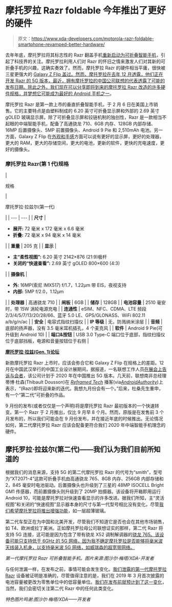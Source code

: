 # 摩托罗拉 Razr foldable 今年推出了更好的硬件

> 原文：<https://www.xda-developers.com/motorola-razr-foldable-smartphone-revamped-better-hardware/>

去年年底，摩托罗拉将其标志性的 Razr 翻盖手机[重新启动为可折叠智能手机](https://www.xda-developers.com/motorola-razr-foldable-phone-first-look/)，引起了科技界的关注。摩托罗拉利用人们对 Razr 的怀旧之情来激发人们对其新的可折叠手机的兴趣，这确实奏效了。然而，摩托罗拉 Razr 的硬件相当平庸，很快被三星更强大的 [Galaxy Z Flip 盖过。然而，摩托罗拉在去年 12 月透露，他们正在开发 Razr 的 5G 版本，最近，拥有摩托罗拉的中国公司联想的代表透露了可能的发布日期。除此之外，我们现在可以分享即将到来的摩托罗拉 Razr 改造的许多硬件规格，并梦想它可能成为](https://www.xda-developers.com/samsung-galaxy-z-flip-launch-specs-features-pricing-availability/)[最好的 Android 手机之一](https://www.xda-developers.com/best-android-phones/)。

摩托罗拉 Razr 是第一款上市的垂直折叠智能手机，于 2 月 6 日在美国上市销售。它的主要特点是由塑料制成的 6.20 英寸可折叠显示屏和外部的 2.69 英寸 gOLED 玻璃显示屏。除了可折叠显示屏和铰链机制的独创性，Razr 是一款相当不起眼的中端智能手机，配备了高通骁龙 710、6GB 内存、128GB 内部存储、16MP 后置摄像头、5MP 前置摄像头、Android 9 Pie 和 2,510mAh 电池。另一方面，Galaxy Z Flip 在[外观和手感](https://www.xda-developers.com/samsungs-ultra-thin-glass-scratches-easily-galaxy-z-flip-durability-test/)方面可以说有更好的显示屏，更好的处理器，更大的 RAM，更大的存储空间，更大的电池，更新的软件，更快的充电速度，更好的摄像头。

### 摩托罗拉 Razr(第 1 代)规格

| 

规格

 | 

摩托罗拉·拉兹尔(第一代)

 |
| --- | --- |
| **尺寸** | 

*   **展开:** 72 毫米 x 172 毫米 x 6.6 毫米
*   **折叠:** 72 毫米 x 94 毫米 x 14 毫米

 |
| **重量** | 205 克 |
| **显示** | 

*   **主“柔性视图”:** 6.20 英寸 2142×876 (21:9)极杆
*   **关闭的“快速查看”:** 2.69 英寸 gOLED 800×600 (4:3)

 |
| **摄像机** | 

*   **外:** 16MP(索尼 IMX517) f/1.7，1.22μm 带 EIS，夜视支持
*   **内部:** 5MP f/2.0，1.12μm

 |
| **处理器** | 高通骁龙 710 |
| **闸板** | 6GB |
| **储存** | 128GB |
| **电池容量** | 2510 毫安时，带 15W 涡轮电源充电 |
| **连通性** | eSIM、NFC、CDMA、LTE 频段 2/3/4/5/7/13/20/28/66、蓝牙 5.0 LE、GPS/GLONASS、WiFi 802.11 a/b/g/n/ac |
| **安全** | 电容式指纹扫描仪 |
| **IP 等级** | 无，防溅纳米涂层 |
| **音频** | 底部的扬声器，没有 3.5 毫米耳机插孔，4 个麦克风 |
| **软件** | Android 9 Pie(可升级到 Android 10) |
| **端口&按钮** | USB 3.0 Type-C 端口位于底部，指纹扫描仪位于底部挡板，电源和音量按钮位于右侧 |

**[摩托罗拉·拉兹(Gen. 1)论坛](https://forum.xda-developers.com/razr-2019)**

新款摩托罗拉 Razr 上市时，应该会弥合它和 Galaxy Z Flip 在规格上的差距。12 月在中国武汉举行的中国工业设计展期间，据报道，一名联想工作人员[在展会上告诉与会者](https://twitter.com/medburnbook/status/1263677983199461376)，该公司计划于 2020 年在中国推出 5G 版本。几天前，联想南非总经理蒂博·杜森(Thibault Dousson)在 [*Reframed Tech*](https://anchor.fm/reframedtech/episodes/Lenovo--Motorola-and-the-future-of-tech-ee9nhn/a-a1ptli) 播客(via[*AndroidAuthority*](https://www.androidauthority.com/motorola-razr-2-1121101/))上表示，“(Razr)即将迎来新的迭代。我想九月份会有一个。”后来，杜桑先生重申，有一个“第二代”可折叠的作品。

9 月份的发布(或者仅仅是一个声明)将是摩托罗拉 Razr 最初版本的一个快速转变。第一个 Razr 于 2 月推出，仅比 9 月早 8 个月。然而，原版是在发售前 3 个月发布的，所以我们可能会在 9 月份发布，并在接近年底的时候推出。无论情况如何，第二代摩托罗拉 Razr 应该会配备更符合我们 2020 年中端智能手机理念的硬件。

## 摩托罗拉·拉兹尔(第二代)——我们认为我们目前所知道的

根据我们的消息来源，支持 5G 的第二代摩托罗拉 Razr 的代号为“smith”，型号为“XT2071-4”这款可折叠手机由高通骁龙 765、8GB 内存、256GB 内部存储和 2，845 毫安时电池驱动。后置摄像头也升级到了三星的 48MP ISOCELL Bright GM1 传感器，而前置摄像头则升级到了 20MP 拍摄器。该设备将开箱即用运行 Android 10，可能是摩托罗拉对快速查看显示的许多改进。据我们所知，主“灵活视图”和关闭的“快速视图”显示器本身的尺寸与第一代型号相比没有变化，尽管[我们希望摩托罗拉将推出增强功能](https://www.xda-developers.com/motorola-bumps-normal-razr-folding-display/)，如一层超薄玻璃。

第二代车型正在为中国和北美开发，尽管我们不知道它是否也会在其他市场销售，如 T4、欧洲或拉丁美洲。正如摩托罗拉母公司联想证实的那样，第二代 Razr 将支持 5G 连接，这可能是因为包含了带有骁龙 X52 调制解调器的[骁龙 765。该设备可能只支持低于 6GHz 的 5G 网络，因为我不确定摩托罗拉是否能够将毫米波天线装入机身，以支持毫米波 5G 网络，如威瑞森的超宽带网络。](https://www.xda-developers.com/qualcomm-snapdragon-765-processor-specifications-features/)

*第一代摩托罗拉 Razr 可折叠智能手机。图片来源:图沙尔·梅塔/XDA-开发者*

与任何泄漏一样，在发布之前，事情可能会发生变化。[我们泄露的第一代摩托罗拉 Razr](https://www.xda-developers.com/motorola-razr-snapdragon-710-3d-hdr-video/) 设备被证明是准确的，尽管值得注意的是，我们在 2019 年 3 月首次披露的电池容量被更改为零售单位中的低容量单位。[我们在发布前就预计到了这一变化](https://twitter.com/MishaalRahman/status/1190326776054132742)，当然，我们会密切关注第二代 Razr 中的任何此类变化。

*特色图片鸣谢:图沙尔·梅塔/XDA——开发者*